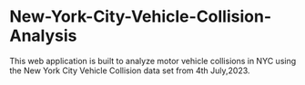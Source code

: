 # New-York-City-Vehicle-Collision-Analysis
This web application is built to analyze motor vehicle collisions in NYC using the New York City Vehicle Collision data set from 4th July,2023.
